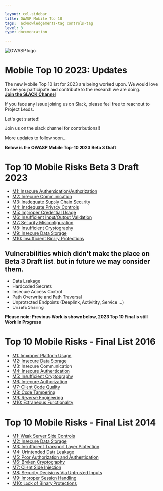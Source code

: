 ```yaml
---

layout: col-sidebar
title: OWASP Mobile Top 10
tags:  acknowledgements-tag controls-tag
level: 3
type: documentation

---
```

![OWASP logo](https://owasp.org/assets/images/logo.png)

# Mobile Top 10 2023: Updates

The new Mobile Top 10 list for 2023 are being worked upon. We would love to see you participate and contribute to the research we are doing.<br>
<b>[Join the SLACK Channel](https://app.slack.com/client/T04T40NHX/C02L2BNTBLP)</b><br>

If you face any issue joining us on Slack, please feel free to reachout to Project Leads.

Let's get started!

Join us on the slack channel for contributions!!

More updates to follow soon...

<b> Below is the OWASP Mobile Top-10 2023 Beta 3 Draft </b>

# Top 10 Mobile Risks Beta 3 Draft 2023
- [M1: Insecure Authentication/Authorization](m1-insecure-authentication-authorization.md)
- [M2: Insecure Communication](m2-insecure-communication)
- [M3: Inadequate Supply Chain Security](m3-inadequate-supply-chain-security.md)
- [M4: Inadequate Privacy Controls](m4-inadequate-privacy-controls.md)
- [M5: Improper Credential Usage](m5-improper-credential-usage.md)
- [M6: Insufficient Input/Output Validation](m6-insufficient-io-validation)
- [M7: Security Misconfiguration](m7-security-misconfiguration)
- [M8: Insufficient Cryptography](m8-insufficient-cryptography)
- [M9: Insecure Data Storage](m9-insecure-data-storage)
- [M10: Insufficient Binary Protections](m10-insufficient-binary-protections.md)

## Vulnerabilities which didn't make the place on Beta 3 Draft list, but in future we may consider them.

* Data Leakage
* Hardcoded Secrets
* Insecure Access Control
* Path Overwrite and Path Traversal
* Unprotected Endpoints (Deeplink, Activitity, Service ...)
* Unsafe Sharing

<b> Please note: Previous Work is shown below, 2023 Top 10 Final is still Work In Progress </b>


# Top 10 Mobile Risks - Final List 2016

- [M1: Improper Platform Usage](2016-risks/m1-improper-platform-usage)
- [M2: Insecure Data Storage](2016-risks/m2-insecure-data-storage)
- [M3: Insecure Communication](2016-risks/m3-insecure-communication)
- [M4: Insecure Authentication](2016-risks/m4-insecure-authentication)
- [M5: Insufficient Cryptography](2016-risks/m5-insufficient-cryptography)
- [M6: Insecure Authorization](2016-risks/m6-insecure-authorization)
- [M7: Client Code Quality](2016-risks/m7-client-code-quality)
- [M8: Code Tampering](2016-risks/m8-code-tampering)
- [M9: Reverse Engineering](2016-risks/m9-reverse-engineering)
- [M10: Extraneous Functionality](2016-risks/m10-extraneous-functionality)

# Top 10 Mobile Risks - Final List 2014

- [M1: Weak Server Side Controls](2014-risks/m1-weak-server-side-controls)
- [M2: Insecure Data Storage](2014-risks/m2-insecure-data-storage)
- [M3: Insufficient Transport Layer Protection](2014-risks/m3-insufficient-transport-layer-protection)
- [M4: Unintended Data Leakage](2014-risks/m4-unintended-data-leakage)
- [M5: Poor Authorization and Authentication](2014-risks/m5-poor-authorization-and-authentication)
- [M6: Broken Cryptography](2014-risks/m6-broken-cryptography)
- [M7: Client Side Injection](2014-risks/m7-client-side-injection)
- [M8: Security Decisions Via Untrusted Inputs](2014-risks/m8-security-decisions-via-untrusted-inputs)
- [M9: Improper Session Handling](2014-risks/m9-improper-session-handling)
- [M10: Lack of Binary Protections](2014-risks/m10-lack-of-binary-protections)
